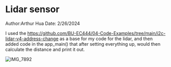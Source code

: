 # Lidar sensor
Author:Arthur Hua
Date: 2/26/2024

I used the https://github.com/BU-EC444/04-Code-Examples/tree/main/i2c-lidar-v4-address-change as a base for my code for the lidar, and then added code in the app_main() that after setting everything up, would then calculate the distance and print it out.

![IMG_7892](https://github.com/BU-EC444/Hua-Arthur/assets/47343227/de13d1b2-c698-4279-ac25-4a004385904f)
